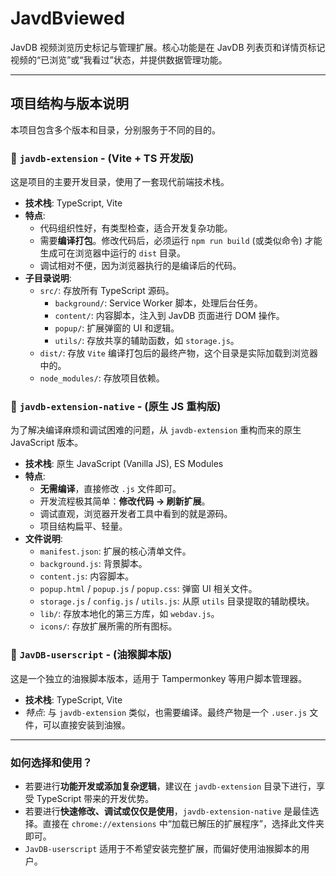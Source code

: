 # JavdBviewed

JavDB 视频浏览历史标记与管理扩展。核心功能是在 JavDB 列表页和详情页标记视频的“已浏览”或“我看过”状态，并提供数据管理功能。

---

## 项目结构与版本说明

本项目包含多个版本和目录，分别服务于不同的目的。

### 📁 `javdb-extension` - (Vite + TS 开发版)

这是项目的主要开发目录，使用了一套现代前端技术栈。

*   **技术栈**: TypeScript, Vite
*   **特点**:
    *   代码组织性好，有类型检查，适合开发复杂功能。
    *   需要**编译打包**。修改代码后，必须运行 `npm run build` (或类似命令) 才能生成可在浏览器中运行的 `dist` 目录。
    *   调试相对不便，因为浏览器执行的是编译后的代码。
*   **子目录说明**:
    *   `src/`: 存放所有 TypeScript 源码。
        *   `background/`: Service Worker 脚本，处理后台任务。
        *   `content/`: 内容脚本，注入到 JavDB 页面进行 DOM 操作。
        *   `popup/`: 扩展弹窗的 UI 和逻辑。
        *   `utils/`: 存放共享的辅助函数，如 `storage.js`。
    *   `dist/`: 存放 `Vite` 编译打包后的最终产物，这个目录是实际加载到浏览器中的。
    *   `node_modules/`: 存放项目依赖。

### 📁 `javdb-extension-native` - (原生 JS 重构版)

为了解决编译麻烦和调试困难的问题，从 `javdb-extension` 重构而来的原生 JavaScript 版本。

*   **技术栈**: 原生 JavaScript (Vanilla JS), ES Modules
*   **特点**:
    *   **无需编译**，直接修改 `.js` 文件即可。
    *   开发流程极其简单：**修改代码 -> 刷新扩展**。
    *   调试直观，浏览器开发者工具中看到的就是源码。
    *   项目结构扁平、轻量。
*   **文件说明**:
    *   `manifest.json`: 扩展的核心清单文件。
    *   `background.js`: 背景脚本。
    *   `content.js`: 内容脚本。
    *   `popup.html` / `popup.js` / `popup.css`: 弹窗 UI 相关文件。
    *   `storage.js` / `config.js` / `utils.js`: 从原 `utils` 目录提取的辅助模块。
    *   `lib/`: 存放本地化的第三方库，如 `webdav.js`。
    *   `icons/`: 存放扩展所需的所有图标。

### 📁 `JavDB-userscript` - (油猴脚本版)

这是一个独立的油猴脚本版本，适用于 Tampermonkey 等用户脚本管理器。

*   **技术栈**: TypeScript, Vite
*   *特点*: 与 `javdb-extension` 类似，也需要编译。最终产物是一个 `.user.js` 文件，可以直接安装到油猴。

---

### 如何选择和使用？

*   若要进行**功能开发或添加复杂逻辑**，建议在 `javdb-extension` 目录下进行，享受 TypeScript 带来的开发优势。
*   若要进行**快速修改、调试或仅仅是使用**，`javdb-extension-native` 是最佳选择。直接在 `chrome://extensions` 中“加载已解压的扩展程序”，选择此文件夹即可。
*   `JavDB-userscript` 适用于不希望安装完整扩展，而偏好使用油猴脚本的用户。
